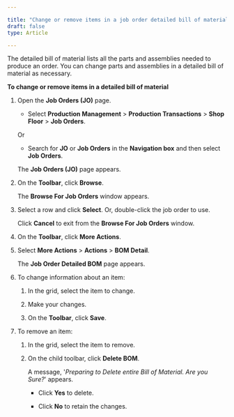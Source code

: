 ```yaml
---

title: "Change or remove items in a job order detailed bill of material"
draft: false
type: Article

---
```


The detailed bill of material lists all the parts and assemblies needed to produce an order. You can change parts and assemblies in a detailed bill of material as necessary.

**To change or remove items in a detailed bill of material**

1. Open the **Job Orders (JO)** page.

    - Select **Production Management** > **Production Transactions** > **Shop Floor** > **Job Orders**.

    Or

    - Search for **JO** or **Job Orders** in the **Navigation box** and then select **Job Orders**.

   The **Job Orders (JO)** page appears.

2. On the **Toolbar**, click **Browse**.

    The **Browse For Job Orders** window appears.

3. Select a row and click **Select**. Or, double-click the job order to use.

    Click **Cancel** to exit from the **Browse For Job Orders** window.

4. On the **Toolbar**, click **More Actions**.

5. Select **More Actions** > **Actions** > **BOM Detail**.

    The **Job Order Detailed BOM** page appears.

6. To change information about an item:

    1. In the grid, select the item to change.

    2. Make your changes.

    3. On the **Toolbar**, click **Save**.

7. To remove an item:

    1. In the grid, select the item to remove.

    2. On the child toolbar, click **Delete BOM**.

        A message, '*Preparing to Delete entire Bill of Material. Are you Sure?*' appears.

        - Click **Yes** to delete.

        - Click **No** to retain the changes.

​